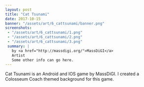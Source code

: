 ```yaml
---
layout: post
title: "Cat Tsunami"
date: 2017-10-15
banner: "/assets/art/6_cattsunami/banner.png"
screenshots:
 - "/assets/art/6_cattsunami/1.png"
 - "/assets/art/6_cattsunami/2.png"
 - "/assets/art/6_cattsunami/3.png"
 summary: |
   by <a href="http://massdigi.org/">MassDiGI</a>
   Artist
   Some other info can go here.
---
```


Cat Tsunami is an Android and IOS game by MassDiGI. I created a Colosseum Coach themed background for this game.
